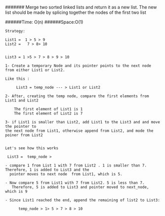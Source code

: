 ####### Merge two sorted linked lists and return it as a new list. The new list should be made by splicing together the nodes of the first two list

######Time: O(n) 
######Space:O(1)




```
Strategy:

List1 =  1 > 5 > 9 
List2 =   7 > 8> 10


List3 = 1 >5 > 7 > 8 > 9 > 10

1- Create a temporary Node and its pointer points to the next node from either List1 or List2.

Like this :

     List3 = temp_node --- > List1 or List2

2- After, creating the temp node, compare the first elements from List1 and List2 

    The first element of List1 is 1 
    The first element of List2 is 7 

3- if List1 is smaller than List2, add List1 to the List3 and and move the pointer to
the next node from List1, otherwise append from List2, and mode the poiner from List2


Let's see how this works

 List3 =  temp_node > 

- compare 1 from List 1 with 7 from List2 . 1 is smaller than 7. Therefore, 1 is added to List3 and the
  pointer moves to next node  from List1, which is 5.

- Now compare 5 from List1 with 7 from List2. 5 is less than 7. 
   Therefore, 5 is added to List3 and pointer moved to next_node, which is 9 

- Since List1 reached the end, append the remaining of list2 to List3:

      temp_node > 1> 5 > 7 > 8 > 10 

```
